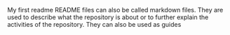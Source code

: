 My first readme
README files can also be called markdown files. They are used to describe what the repository is about or to further explain the activities of the repository. They can also be used as guides
